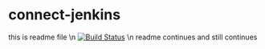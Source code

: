 # connect-jenkins
this is readme file
\n
[![Build Status](http://ec2-3-131-50-115.us-east-2.compute.amazonaws.com/buildStatus/icon?job=connect-jenkins&build=4)](http://ec2-3-131-50-115.us-east-2.compute.amazonaws.com/job/connect-jenkins/4/)
\n
readme continues
and still continues
